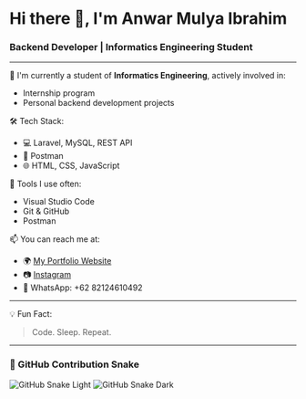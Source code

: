 # Hi there 👋, I'm Anwar Mulya Ibrahim
### Backend Developer | Informatics Engineering Student

---

🌱 I'm currently a student of **Informatics Engineering**, actively involved in:
- Internship program
- Personal backend development projects

🛠️ Tech Stack:
- 💻 Laravel, MySQL, REST API
- 🧪 Postman
- 🌐 HTML, CSS, JavaScript

🔧 Tools I use often:
- Visual Studio Code
- Git & GitHub
- Postman

📫 You can reach me at:
- 🌍 [My Portfolio Website](https://anwarmulyaibrahim.vercel.app/)
- 📷 [Instagram](https://www.instagram.com/war_0690/)
- 📱 WhatsApp: +62 82124610492

---

💡 Fun Fact:
> Code. Sleep. Repeat.

---


### 🐍 GitHub Contribution Snake

![GitHub Snake Light](https://github.com/AnwarMulyalbrahim/snk/blob/output/github-contribution-grid-snake.svg)
![GitHub Snake Dark](https://github.com/AnwarMulyalbrahim/snk/blob/output/github-contribution-grid-snake-dark.svg?palette=github-dark)
